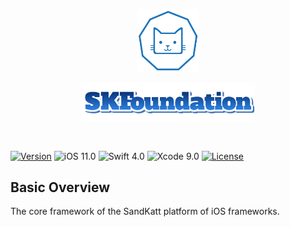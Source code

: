 <p align="center"><img width=20% src="https://github.com/bkatnich/iOS-SKFoundation/blob/master/media/SandKattLogo.png"></p>
<p align="center"><img width=55% src="https://github.com/bkatnich/iOS-SKFoundation/blob/master/media/SKFoundation.png"></p>

&nbsp;&nbsp;&nbsp;&nbsp;&nbsp;&nbsp;&nbsp;&nbsp;&nbsp;&nbsp;&nbsp;&nbsp;&nbsp;&nbsp;&nbsp;&nbsp;&nbsp;

[![Version](https://img.shields.io/cocoapods/v/SandKattFoundation.svg?style=flat)](http://cocoapods.org/pods/SandKattFoundation)
![iOS 11.0](https://img.shields.io/badge/iOS-11.0%2B-blue.svg)
![Swift 4.0](https://img.shields.io/badge/Swift-4.0%2B-orange.svg)
![Xcode 9.0](https://img.shields.io/badge/Xcode-9.0%2B-blue.svg)
[![License](https://img.shields.io/badge/license-MIT-blue.svg)](https://opensource.org/licenses/MIT)

## Basic Overview

The core framework of the SandKatt platform of iOS frameworks.

<br>
